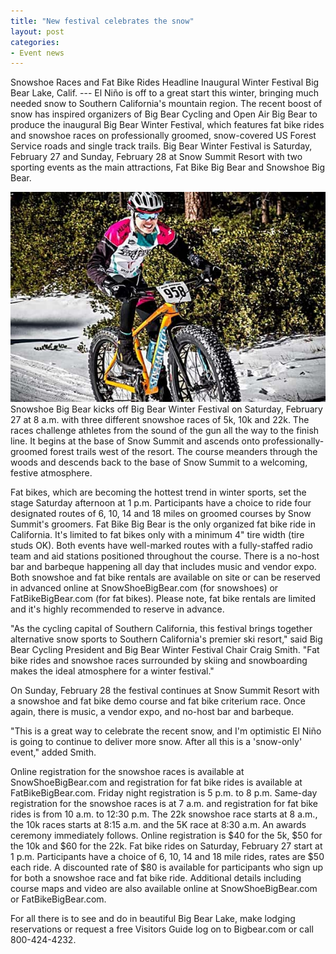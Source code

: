 ```yaml
---
title: "New festival celebrates the snow"
layout: post
categories:
- Event news
---
```


Snowshoe Races and Fat Bike Rides Headline Inaugural Winter Festival
Big Bear Lake, Calif. --- El Niño is off to a great start this winter, bringing much needed snow to Southern California's mountain region. The recent boost of snow has inspired organizers of Big Bear Cycling and Open Air Big Bear to produce the inaugural Big Bear Winter Festival, which features fat bike rides and snowshoe races on professionally groomed, snow-covered US Forest Service roads and single track trails. Big Bear Winter Festival is Saturday, February 27 and Sunday, February 28 at Snow Summit Resort with two sporting events as the main attractions, Fat Bike Big Bear and Snowshoe Big Bear.

![fat bike on snow](/assets/img/2016/fat-bike-on-snow.jpg)
Snowshoe Big Bear kicks off Big Bear Winter Festival on Saturday, February 27 at 8 a.m. with three different snowshoe races of 5k, 10k and 22k. The races challenge athletes from the sound of the gun all the way to the finish line. It begins at the base of Snow Summit and ascends onto professionally- groomed forest trails west of the resort. The course meanders through the woods and descends back to the base of Snow Summit to a welcoming, festive atmosphere.

Fat bikes, which are becoming the hottest trend in winter sports, set the stage Saturday afternoon at 1 p.m. Participants have a choice to ride four designated routes of 6, 10, 14 and 18 miles on groomed courses by Snow Summit's groomers. Fat Bike Big Bear is the only organized fat bike ride in California. It's limited to fat bikes only with a minimum 4" tire width (tire studs OK). Both events have well-marked routes with a fully-staffed radio team and aid stations positioned throughout the course. There is a no-host bar and barbeque happening all day that includes music and vendor expo. Both snowshoe and fat bike rentals are available on site or can be reserved in advanced online at SnowShoeBigBear.com (for snowshoes) or FatBikeBigBear.com (for fat bikes). Please note, fat bike rentals are limited and it's highly recommended to reserve in advance.

"As the cycling capital of Southern California, this festival brings together alternative snow sports to Southern California's premier ski resort," said Big Bear Cycling President and Big Bear Winter Festival Chair Craig Smith. "Fat bike rides and snowshoe races surrounded by skiing and snowboarding makes the ideal atmosphere for a winter festival."

On Sunday, February 28 the festival continues at Snow Summit Resort with a snowshoe and fat bike demo course and fat bike criterium race. Once again, there is music, a vendor expo, and no-host bar and barbeque.

"This is a great way to celebrate the recent snow, and I'm optimistic El Niño is going to continue to deliver more snow. After all this is a 'snow-only' event," added Smith.

Online registration for the snowshoe races is available at SnowShoeBigBear.com and registration for fat bike rides is available at FatBikeBigBear.com. Friday night registration is 5 p.m. to 8 p.m. Same-day registration for the snowshoe races is at 7 a.m. and registration for fat bike rides is from 10 a.m. to 12:30 p.m. The 22k snowshoe race starts at 8 a.m., the 10k races starts at 8:15 a.m. and the 5K race at 8:30 a.m. An awards ceremony immediately follows. Online registration is $40 for the 5k, $50 for the 10k and $60 for the 22k. Fat bike rides on Saturday, February 27 start at 1 p.m. Participants have a choice of 6, 10, 14 and 18 mile rides, rates are $50 each ride. A discounted rate of $80 is available for participants who sign up for both a snowshoe race and fat bike ride. Additional details including course maps and video are also available online at SnowShoeBigBear.com or FatBikeBigBear.com.

For all there is to see and do in beautiful Big Bear Lake, make lodging reservations or request a free Visitors Guide log on to Bigbear.com or call 800-424-4232.